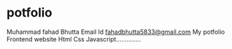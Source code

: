 # potfolio
 Muhammad fahad Bhutta 
 Email Id
 fahadbhutta5833@gmail.com
 My potfolio 
 Frontend website Html Css Javascript..............

